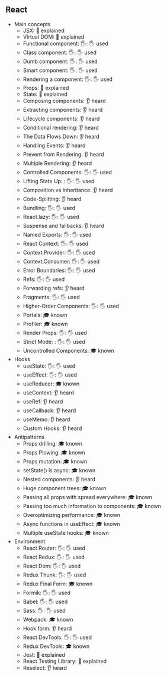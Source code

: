 ## React

- Main concepts
  - JSX: 🙋 explained
  - Virtual DOM: 🙋 explained
  - Functional component: 🖐: 🖐️ used
  - Class component: 🖐: 🖐️ used
  - Dumb component: 🖐: 🖐️ used
  - Smart component: 🖐: 🖐️ used
  - Rendering a component: 🖐: 🖐️ used
  - Props: 🙋 explained
  - State: 🙋 explained
  - Composing components: 👂 heard
  - Extracting components: 👂 heard
  - Lifecycle components: 👂 heard
  - Conditional rendering: 👂 heard
  - The Data Flows Down: 👂 heard
  - Handling Events: 👂 heard
  - Prevent from Rendering: 👂 heard
  - Multiple Rendering: 👂 heard
  - Controlled Components: 🖐: 🖐️ used
  - Lifting State Up: : 🖐: 🖐️ used
  - Composition vs Inheritance: 👂 heard
  - Code-Splitting: 👂 heard
  - Bundling: 🖐: 🖐️ used
  - React.lazy: 🖐: 🖐️ used
  - Suspense and fallbacks: 👂 heard
  - Named Exports: 🖐: 🖐️ used
  - React Context: 🖐: 🖐️ used
  - Context.Provider: 🖐: 🖐️ used
  - Context.Consumer: 🖐: 🖐️ used
  - Error Boundaries: 🖐: 🖐️ used
  - Refs: 🖐: 🖐️ used
  - Forwarding refs: 👂 heard
  - Fragments: 🖐: 🖐️ used
  - Higher-Order Components: 🖐: 🖐️ used
  - Portals: 🎓 known
  - Profiler: 🎓 known
  - Render Props: 🖐: 🖐️ used
  - Strict Mode: : 🖐: 🖐️ used
  - Uncontrolled Components: 🎓 known
- Hooks
  - useState: 🖐: 🖐️ used
  - useEffect: 🖐: 🖐️ used
  - useReducer: 🎓 known
  - useContext: 👂 heard
  - useRef: 👂 heard
  - useCallback: 👂 heard
  - useMemo: 👂 heard
  - Custom Hooks: 👂 heard
- Antipatterns
  - Props drilling: 🎓 known
  - Props Plowing: 🎓 known
  - Props mutation: 🎓 known
  - setState() is async: 🎓 known
  - Nested components: 👂 heard
  - Huge component trees: 🎓 known
  - Passing all props with spread everywhere: 🎓 known
  - Passing too much information to components: 🎓 known
  - Overoptimizing performance: 🎓 known
  - Async functions in useEffect: 🎓 known
  - Multiple useState hooks: 🎓 known
- Environment
  - React Router: 🖐: 🖐️ used
  - React Redux: 🖐: 🖐️ used
  - React Dom: 🖐: 🖐️ used
  - Redux Thunk: 🖐: 🖐️ used
  - Redux Final Form: 🎓 known
  - Formik: 🖐: 🖐️ used
  - Babel: 🖐: 🖐️ used
  - Sass: 🖐: 🖐️ used
  - Webpack: 🎓 known
  - Hook form: 👂 heard
  - React DevTools: 🖐: 🖐️ used
  - Redux DevTools: 🎓 known
  - Jest: 🙋 explained
  - React Testing Library: 🙋 explained
  - Reselect: 👂 heard

